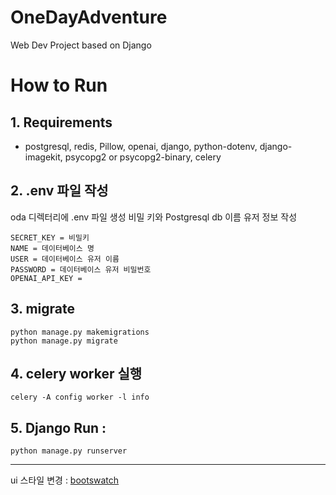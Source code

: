 # OneDayAdventure

Web Dev Project based on Django

# How to Run
## 1. Requirements
- postgresql, redis, Pillow, openai, django, python-dotenv, django-imagekit, psycopg2 or psycopg2-binary, celery

## 2. .env 파일 작성
oda 디렉터리에 .env 파일 생성 
비밀 키와 Postgresql db 이름 유저 정보 작성

```
SECRET_KEY = 비밀키
NAME = 데이터베이스 명
USER = 데이터베이스 유저 이름
PASSWORD = 데이터베이스 유저 비밀번호
OPENAI_API_KEY = 
```

## 3. migrate
```
python manage.py makemigrations
python manage.py migrate
```

## 4. celery worker 실행  
```celery -A config worker -l info```


## 5. Django Run : 
```
python manage.py runserver
```

---
ui 스타일 변경 : [bootswatch](https://bootswatch.com/morph/)
